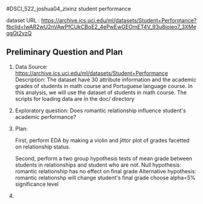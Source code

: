 
#DSCI_522_joshua04_zixinz
student performance

dataset URL :
https://archive.ics.uci.edu/ml/datasets/Student+Performance?fbclid=IwAR2wU2nVAwPfCUkCBoE2_4ePwEwGEOmET4V_93u8ioieo7_3XMeqgGt2vzQ

## Preliminary Question and Plan
1. Data
Source: https://archive.ics.uci.edu/ml/datasets/Student+Performance
Description: The dataset have 30 attribute information and the academic grades of students in math course and Portuguese language course. In this analysis, we will use the dataset of students in math course.
The scripts for loading data are in the doc/ directory

2. Exploratory question: 
Does romantic relationship influence student's academic performance?

3. Plan: 

      First, perform EDA by making a violin and jittor plot of grades facetted on relationship status.

      Second, perform a two group hypothesis tests of mean grade between students in relationships and student who are not.
      Null hypothesis: romantic relationship has no effect on final grade
      Alternative hypothesis: romantic relationshp will change student's final grade
      choose alpha=5% significance level
      
4. 
  
